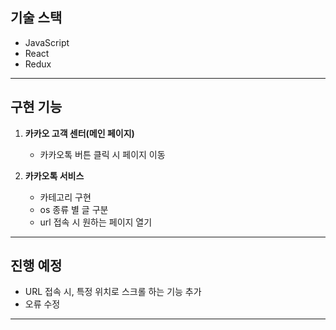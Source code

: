 ## 기술 스택

- JavaScript
- React
- Redux
------------------------------------
## 구현 기능

1. **카카오 고객 센터(메인 페이지)**
    - 카카오톡 버튼 클릭 시 페이지 이동

2. **카카오톡 서비스**
    - 카테고리 구현
    - os 종류 별 글 구분
    - url 접속 시 원하는 페이지 열기
------------------------------------
## 진행 예정

- URL 접속 시, 특정 위치로 스크롤 하는 기능 추가
- 오류 수정
------------------------------------